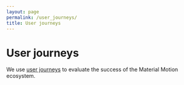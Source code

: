 ```yaml
---
layout: page
permalink: /user_journeys/
title: User journeys
---
```


# User journeys

We use [user journeys](https://en.wikipedia.org/wiki/User_journey) to evaluate the success of the Material Motion ecosystem.

